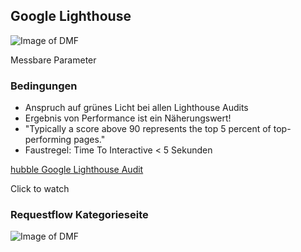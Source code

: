 ## Google Lighthouse 
![Image of DMF]()<!-- .element data-src="assets/pwa-lighthouse-1-750x422.png" width="400" style="border: 0; background: None; box-shadow: None;" -->

Messbare Parameter


### Bedingungen
- Anspruch auf grünes Licht bei allen Lighthouse Audits  <!-- .element: class="fragment" -->
- Ergebnis von Performance ist ein Näherungswert!  <!-- .element: class="fragment" -->
- "Typically a score above 90 represents the top 5 percent of top-performing pages."<!-- .element: class="fragment" -->
- Faustregel: Time To Interactive < 5 Sekunden <!-- .element: class="fragment" -->


[hubble Google Lighthouse Audit](https://www.hubblecommerce.io/user/pages/01.performance/rocket_lighthouse-audit.mp4?g-d7fc6b66 "hubble Google Lighthouse Audit - Click to Watch!")

Click to watch


### Requestflow Kategorieseite


![Image of DMF]()<!-- .element data-src="assets/hubble-data-flow-ssr.svg" width="700" style="border: 0; background: None; box-shadow: None;" -->
